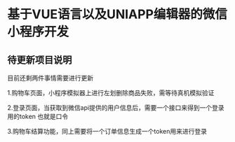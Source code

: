 # 基于VUE语言以及UNIAPP编辑器的微信小程序开发

## 待更新项目说明

目前还剩两件事情需要进行更新

1.购物车页面，小程序模拟器上进行左划删除商品失败，需等待真机模拟验证

2.登录页面，当获取到微信api提供的用户信息后，需要一个接口来得到一个登录用的token 也就是口令

3.购物车结算功能，同上需要将一个订单信息生成一个token用来进行登录